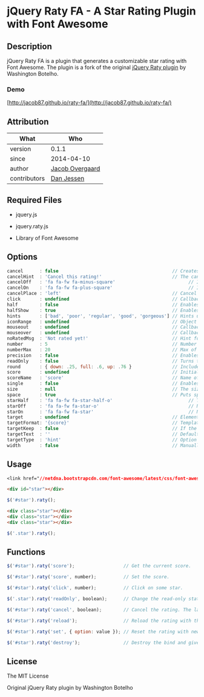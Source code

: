 # jQuery Raty FA - A Star Rating Plugin with Font Awesome

## Description
jQuery Raty FA is a plugin that generates a customizable star rating with Font Awesome. The plugin is a fork of the original [jQuery Raty plugin](https://github.com/wbotelhos/raty) by Washington Botelho.

### Demo
[http://jacob87.github.io/raty-fa/](http://jacob87.github.io/raty-fa/)

## Attribution

What | Who
---------- | -------------
version        | 0.1.1
since          | 2014-04-10
author         | [Jacob Overgaard](http://jovergaard.me)
contributors    | [Dan Jessen](http://danjessen.dk)

## Required Files

+ jquery.js

+ jquery.raty.js
+ Library of Font Awesome

## Options

```js
cancel      : false                                          // Creates a cancel button to cancel the rating.
cancelHint  : 'Cancel this rating!'                          // The cancel's button hint.
cancelOff   : 'fa fa-fw fa-minus-square'                           // Icon used on active cancel.
cancelOn    : 'fa fa-fw fa-plus-square'                            // Icon used inactive cancel.
cancelPlace : 'left'                                         // Cancel's button position.
click       : undefined                                      // Callback executed on rating click.
half        : false                                          // Enables half star selection.
halfShow    : true                                           // Enables half star display.
hints       : ['bad', 'poor', 'regular', 'good', 'gorgeous'] // Hints used on each star.
iconRange   : undefined                                      // Object list with position and icon on and off to do a mixed icons.
mouseout    : undefined                                      // Callback executed on mouseout.
mouseover   : undefined                                      // Callback executed on mouseover.
noRatedMsg  : 'Not rated yet!'                               // Hint for no rated elements when it's readOnly.
number      : 5                                              // Number of stars that will be presented.
numberMax   : 20                                             // Max of star the option number can creates.
precision   : false                                          // Enables the selection of a precision score.
readOnly    : false                                          // Turns the rating read-only.
round       : { down: .25, full: .6, up: .76 }               // Included values attributes to do the score round math.
score       : undefined                                      // Initial rating.
scoreName   : 'score'                                        // Name of the hidden field that holds the score value.
single      : false                                          // Enables just a single star selection.
size        : null                                           // The size (in pixels) of the icons that will be used.
space       : true                                           // Puts space between the icons.
starHalf    : 'fa fa-fw fa-star-half-o'                            // The name of the half star image.
starOff     : 'fa fa-fw fa-star-o'                                 // Name of the star image off.
starOn      : 'fa fa-fw fa-star'                                   // Name of the star image on.
target      : undefined                                      // Element selector where the score will be displayed.
targetFormat: '{score}'                                      // Template to interpolate the score in.
targetKeep  : false                                          // If the last rating value will be keeped after mouseout.
targetText  : ''                                             // Default text setted on target.
targetType  : 'hint'                                         // Option to choose if target will receive hint o 'score' type.
width       : false                                          // Manually adjust the width for the container.
```

## Usage

```css
<link href="//netdna.bootstrapcdn.com/font-awesome/latest/css/font-awesome.css" rel="stylesheet">
```

```html
<div id="star"></div>
```

```js
$('#star').raty();
```

```html
<div class="star"></div>
<div class="star"></div>
<div class="star"></div>
```

```js
$('.star').raty();
```

## Functions

```js
$('#star').raty('score');                  // Get the current score.

$('#star').raty('score', number);          // Set the score.

$('#star').raty('click', number);          // Click on some star.

$('.star').raty('readOnly', boolean);      // Change the read-only state.

$('#star').raty('cancel', boolean);        // Cancel the rating. The last param force the click callback.

$('#star').raty('reload');                 // Reload the rating with the current configuration.

$('#star').raty('set', { option: value }); // Reset the rating with new configurations.

$('#star').raty('destroy');                // Destroy the bind and give you the raw element.
```

## License

The MIT License

Original jQuery Raty plugin by Washington Botelho
